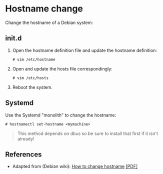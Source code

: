 # Hostname change

Change the hostname of a Debian system:

## init.d

1. Open the hostname definition file and update the hostname definition:

	```
	# vim /etc/hostname
	```

2. Open and update the hosts file correspondingly:

 	```
	# vim /etc/hosts
	```

3. Reboot the system.

## Systemd

Use the Systemd "monolith" to change the hostname:

```
# hostnamectl set-hostname <mymachine>
```

> This method depends on dbus so be sure to install that first if it isn't already!

## References
* Adapted from (Debian wiki): [How to change hostname][1] [[PDF]][2]


<!-- REFERENCES -->

[1]:https://wiki.debian.org/HowTo/ChangeHostname
[2]:hostname-change_debian-wiki_snapshot.pdf
